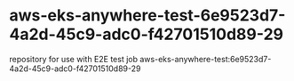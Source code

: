 # aws-eks-anywhere-test-6e9523d7-4a2d-45c9-adc0-f42701510d89-29
repository for use with E2E test job aws-eks-anywhere-test:6e9523d7-4a2d-45c9-adc0-f42701510d89-29
